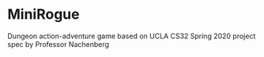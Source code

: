 # MiniRogue
Dungeon action-adventure game based on UCLA CS32 Spring 2020 project spec by Professor Nachenberg
